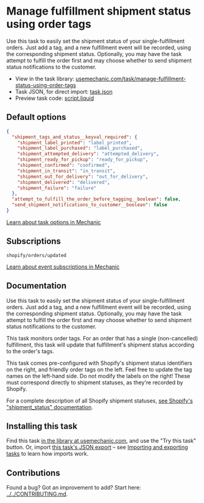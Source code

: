 # Manage fulfillment shipment status using order tags

Use this task to easily set the shipment status of your single-fulfillment orders. Just add a tag, and a new fulfillment event will be recorded, using the corresponding shipment status. Optionally, you may have the task attempt to fulfill the order first and may choose whether to send shipment status notifications to the customer.

* View in the task library: [usemechanic.com/task/manage-fulfillment-status-using-order-tags](https://usemechanic.com/task/manage-fulfillment-status-using-order-tags)
* Task JSON, for direct import: [task.json](../../tasks/manage-fulfillment-status-using-order-tags.json)
* Preview task code: [script.liquid](./script.liquid)

## Default options

```json
{
  "shipment_tags_and_status__keyval_required": {
    "shipment_label_printed": "label_printed",
    "shipment_label_purchased": "label_purchased",
    "shipment_attempted_delivery": "attempted_delivery",
    "shipment_ready_for_pickup": "ready_for_pickup",
    "shipment_confirmed": "confirmed",
    "shipment_in_transit": "in_transit",
    "shipment_out_for_delivery": "out_for_delivery",
    "shipment_delivered": "delivered",
    "shipment_failure": "failure"
  },
  "attempt_to_fulfill_the_order_before_tagging__boolean": false,
  "send_shipment_notifications_to_customer__boolean": false
}
```

[Learn about task options in Mechanic](https://docs.usemechanic.com/article/471-task-options)

## Subscriptions

```liquid
shopify/orders/updated
```

[Learn about event subscriptions in Mechanic](https://docs.usemechanic.com/article/408-subscriptions)

## Documentation

Use this task to easily set the shipment status of your single-fulfillment orders. Just add a tag, and a new fulfillment event will be recorded, using the corresponding shipment status. Optionally, you may have the task attempt to fulfill the order first and may choose whether to send shipment status notifications to the customer.

This task monitors order tags. For an order that has a single (non-cancelled) fulfillment, this task will update that fulfillment's shipment status according to the order's tags.

This task comes pre-configured with Shopify's shipment status identifiers on the right, and friendly order tags on the left. Feel free to update the tag names on the left-hand side. Do not modify the labels on the right! These must correspond directly to shipment statuses, as they're recorded by Shopify.

For a complete description of all Shopify shipment statuses, [see Shopify's "shipment_status" documentation](https://shopify.dev/docs/admin-api/rest/reference/shipping-and-fulfillment/fulfillmentevent#status-property-2021-01).

## Installing this task

Find this task [in the library at usemechanic.com](https://usemechanic.com/task/manage-fulfillment-status-using-order-tags), and use the "Try this task" button. Or, import [this task's JSON export](../../tasks/manage-fulfillment-status-using-order-tags.json) – see [Importing and exporting tasks](https://docs.usemechanic.com/article/505-importing-and-exporting-tasks) to learn how imports work.

## Contributions

Found a bug? Got an improvement to add? Start here: [../../CONTRIBUTING.md](../../CONTRIBUTING.md).
